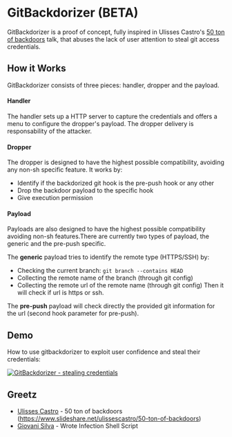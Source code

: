 # GitBackdorizer (BETA)
GitBackdorizer is a proof of concept, fully inspired in Ulisses Castro's [50 ton of backdoors](https://www.slideshare.net/ulissescastro/50-ton-of-backdoors) talk, that abuses the lack of user attention to steal git access credentials.

## How it Works
GitBackdorizer consists of three pieces: handler, dropper and the payload.

#### Handler
The handler sets up a HTTP server to capture the credentials and offers a menu to configure the dropper's payload. The dropper delivery is responsability of the attacker.

#### Dropper
The dropper is designed to have the highest possible compatibility, avoiding any non-sh specific feature. It works by:
- Identify if the backdorized git hook is the pre-push hook or any other
- Drop the backdoor payload to the specific hook
- Give execution permission

#### Payload
Payloads are also designed to have the highest possible compatibility avoiding non-sh features.There are currently two types of payload, the generic and the pre-push specific.

The **generic** payload tries to identify the remote type (HTTPS/SSH) by:
- Checking the current branch: `git branch --contains HEAD`
- Collecting the remote name of the branch (through git config)
- Collecting the remote url of the remote name (through git config)
Then it will check if url is https or ssh.

The **pre-push** payload will check directly the provided git information for the url (second hook parameter for pre-push).

## Demo
How to use gitbackdorizer to exploit user confidence and steal their credentials:

[![GitBackdorizer - stealing credentials](https://img.youtube.com/vi/ka8uJqaDYOs/0.jpg)](https://www.youtube.com/watch?v=ka8uJqaDYOs)

## Greetz
- [Ulisses Castro](https://github.com/ulissescastro) - 50 ton of backdoors (https://www.slideshare.net/ulissescastro/50-ton-of-backdoors)
- [Giovani Silva](https://github.com/giovanifss/) - Wrote Infection Shell Script
